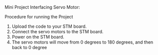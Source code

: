 Mini Project Interfacing Servo Motor:

Procedure for running the Project
1. Upload the code to your STM board.
2. Connect the servo motors to the STM board.
3. Power on the STM board.
4. The servo motors will move from 0 degrees to 180 degrees, and then back to 0 degree
